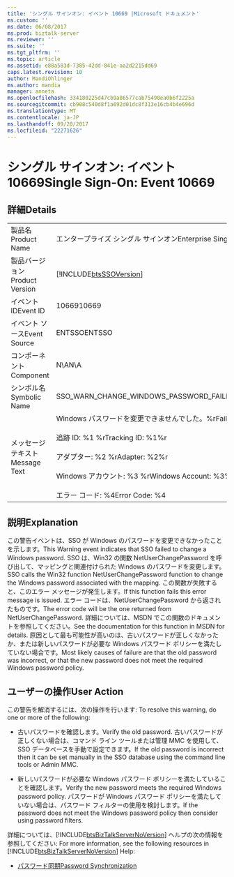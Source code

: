 ```yaml
---
title: 'シングル サインオン: イベント 10669 |Microsoft ドキュメント'
ms.custom: ''
ms.date: 06/08/2017
ms.prod: biztalk-server
ms.reviewer: ''
ms.suite: ''
ms.tgt_pltfrm: ''
ms.topic: article
ms.assetid: e88a583d-7385-42dd-841e-aa2d2215dd69
caps.latest.revision: 10
author: MandiOhlinger
ms.author: mandia
manager: anneta
ms.openlocfilehash: 334180225d47cb9a86577cab75490ea0b6f2225a
ms.sourcegitcommit: cb908c540d8f1a692d01dc8f313e16cb4b4e696d
ms.translationtype: MT
ms.contentlocale: ja-JP
ms.lasthandoff: 09/20/2017
ms.locfileid: "22271626"
---
```

# <a name="single-sign-on-event-10669"></a><span data-ttu-id="36745-102">シングル サインオン: イベント 10669</span><span class="sxs-lookup"><span data-stu-id="36745-102">Single Sign-On: Event 10669</span></span>
## <a name="details"></a><span data-ttu-id="36745-103">詳細</span><span class="sxs-lookup"><span data-stu-id="36745-103">Details</span></span>  
  
|||  
|-|-|  
|<span data-ttu-id="36745-104">製品名</span><span class="sxs-lookup"><span data-stu-id="36745-104">Product Name</span></span>|<span data-ttu-id="36745-105">エンタープライズ シングル サインオン</span><span class="sxs-lookup"><span data-stu-id="36745-105">Enterprise Single Sign-On</span></span>|  
|<span data-ttu-id="36745-106">製品バージョン</span><span class="sxs-lookup"><span data-stu-id="36745-106">Product Version</span></span>|[!INCLUDE[btsSSOVersion](../includes/btsssoversion-md.md)]|  
|<span data-ttu-id="36745-107">イベント ID</span><span class="sxs-lookup"><span data-stu-id="36745-107">Event ID</span></span>|<span data-ttu-id="36745-108">10669</span><span class="sxs-lookup"><span data-stu-id="36745-108">10669</span></span>|  
|<span data-ttu-id="36745-109">イベント ソース</span><span class="sxs-lookup"><span data-stu-id="36745-109">Event Source</span></span>|<span data-ttu-id="36745-110">ENTSSO</span><span class="sxs-lookup"><span data-stu-id="36745-110">ENTSSO</span></span>|  
|<span data-ttu-id="36745-111">コンポーネント</span><span class="sxs-lookup"><span data-stu-id="36745-111">Component</span></span>|<span data-ttu-id="36745-112">N\A</span><span class="sxs-lookup"><span data-stu-id="36745-112">N\A</span></span>|  
|<span data-ttu-id="36745-113">シンボル名</span><span class="sxs-lookup"><span data-stu-id="36745-113">Symbolic Name</span></span>|<span data-ttu-id="36745-114">SSO_WARN_CHANGE_WINDOWS_PASSWORD_FAILED</span><span class="sxs-lookup"><span data-stu-id="36745-114">SSO_WARN_CHANGE_WINDOWS_PASSWORD_FAILED</span></span>|  
|<span data-ttu-id="36745-115">メッセージ テキスト</span><span class="sxs-lookup"><span data-stu-id="36745-115">Message Text</span></span>|<span data-ttu-id="36745-116">Windows パスワードを変更できませんでした。%r</span><span class="sxs-lookup"><span data-stu-id="36745-116">Failed to change the Windows password.%r</span></span><br /><br /> <span data-ttu-id="36745-117">追跡 ID: %1 %r</span><span class="sxs-lookup"><span data-stu-id="36745-117">Tracking ID: %1%r</span></span><br /><br /> <span data-ttu-id="36745-118">アダプター: %2 %r</span><span class="sxs-lookup"><span data-stu-id="36745-118">Adapter: %2%r</span></span><br /><br /> <span data-ttu-id="36745-119">Windows アカウント: %3 %r</span><span class="sxs-lookup"><span data-stu-id="36745-119">Windows Account: %3%r</span></span><br /><br /> <span data-ttu-id="36745-120">エラー コード: %4</span><span class="sxs-lookup"><span data-stu-id="36745-120">Error Code: %4</span></span>|  
  
## <a name="explanation"></a><span data-ttu-id="36745-121">説明</span><span class="sxs-lookup"><span data-stu-id="36745-121">Explanation</span></span>  
 <span data-ttu-id="36745-122">この警告イベントは、SSO が Windows のパスワードを変更できなかったことを示します。</span><span class="sxs-lookup"><span data-stu-id="36745-122">This Warning event indicates that SSO failed to change a Windows password.</span></span> <span data-ttu-id="36745-123">SSO は、Win32 の関数 NetUserChangePassword を呼び出して、マッピングと関連付けられた Windows のパスワードを変更します。</span><span class="sxs-lookup"><span data-stu-id="36745-123">SSO calls the Win32 function NetUserChangePassword function to change the Windows password associated with the mapping.</span></span> <span data-ttu-id="36745-124">この関数が失敗すると、このエラー メッセージが発生します。</span><span class="sxs-lookup"><span data-stu-id="36745-124">If this function fails this error message is issued.</span></span> <span data-ttu-id="36745-125">エラー コードは、NetUserChangePassword から返されたものです。</span><span class="sxs-lookup"><span data-stu-id="36745-125">The error code will be the one returned from NetUserChangePassword.</span></span> <span data-ttu-id="36745-126">詳細については、MSDN でこの関数のドキュメントを参照してください。</span><span class="sxs-lookup"><span data-stu-id="36745-126">See the documentation for this function in MSDN for details.</span></span> <span data-ttu-id="36745-127">原因として最も可能性が高いのは、古いパスワードが正しくなかったか、または新しいパスワードが必要な Windows パスワード ポリシーを満たしていない場合です。</span><span class="sxs-lookup"><span data-stu-id="36745-127">Most likely causes of failure are that the old password was incorrect, or that the new password does not meet the required Windows password policy.</span></span>  
  
## <a name="user-action"></a><span data-ttu-id="36745-128">ユーザーの操作</span><span class="sxs-lookup"><span data-stu-id="36745-128">User Action</span></span>  
 <span data-ttu-id="36745-129">この警告を解消するには、次の操作を行います: </span><span class="sxs-lookup"><span data-stu-id="36745-129">To resolve this warning, do one or more of the following:</span></span>  
  
-   <span data-ttu-id="36745-130">古いパスワードを確認します。</span><span class="sxs-lookup"><span data-stu-id="36745-130">Verify the old password.</span></span> <span data-ttu-id="36745-131">古いパスワードが正しくない場合は、コマンド ライン ツールまたは管理 MMC を使用して、SSO データベースを手動で設定できます。</span><span class="sxs-lookup"><span data-stu-id="36745-131">If the old password is incorrect then it can be set manually in the SSO database using the command line tools or Admin MMC.</span></span>  
  
-   <span data-ttu-id="36745-132">新しいパスワードが必要な Windows パスワード ポリシーを満たしていることを確認します。</span><span class="sxs-lookup"><span data-stu-id="36745-132">Verify the new password meets the required Windows password policy.</span></span> <span data-ttu-id="36745-133">パスワードが Windows パスワード ポリシーを満たしていない場合は、パスワード フィルターの使用を検討します。</span><span class="sxs-lookup"><span data-stu-id="36745-133">If the password does not meet the Windows password policy then consider using password filters.</span></span>  
  
 <span data-ttu-id="36745-134">詳細については、[!INCLUDE[btsBizTalkServerNoVersion](../includes/btsbiztalkservernoversion-md.md)] ヘルプの次の情報を参照してください: </span><span class="sxs-lookup"><span data-stu-id="36745-134">For more information, see the following resources in [!INCLUDE[btsBizTalkServerNoVersion](../includes/btsbiztalkservernoversion-md.md)] Help:</span></span>  
  
-   [<span data-ttu-id="36745-135">パスワード同期</span><span class="sxs-lookup"><span data-stu-id="36745-135">Password Synchronization</span></span>](../core/password-synchronization2.md)